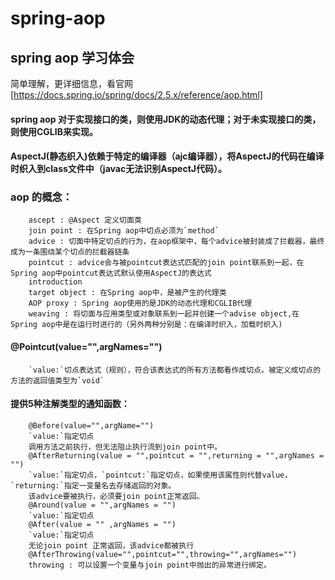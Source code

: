 # spring-aop
spring aop 学习体会
-----------------------------
简单理解，更详细信息，看官网[https://docs.spring.io/spring/docs/2.5.x/reference/aop.html]

#### spring aop 对于实现接口的类，则使用JDK的动态代理；对于未实现接口的类，则使用CGLIB来实现。
#### AspectJ(静态织入)依赖于特定的编译器（ajc编译器），将AspectJ的代码在编译时织入到class文件中（javac无法识别AspectJ代码）。
### aop 的概念：
        ascept : @Aspect 定义切面类
        join point : 在Spring aop中切点必须为`method`
        advice : 切面中特定切点的行为，在aop框架中，每个advice被封装成了拦截器，最终成为一条围绕某个切点的拦截器链条
        pointcut : advice会与被pointcut表达式匹配的join point联系到一起，在Spring aop中pointcut表达式默认使用AspectJ的表达式
        introduction
        target object : 在Spring aop中，是被产生的代理类
        AOP proxy : Spring aop使用的是JDK的动态代理和CGLIB代理
        weaving : 将切面与应用类型或对象联系到一起并创建一个advise object,在Spring aop中是在运行时进行的（另外两种分别是：在编译时织入，加载时织入)
#### @Pointcut(value="",argNames="")
        `value:`切点表达式（规则），符合该表达式的所有方法都看作成切点。被定义成切点的方法的返回值类型为`void`
#### 提供5种注解类型的通知函数：
        @Before(value="",argName="")
        `value:`指定切点
        调用方法之前执行，但无法阻止执行流到join point中。
        @AfterReturning(value = "",pointcut = "",returning = "",argNames = "")
        `value:`指定切点，`pointcut:`指定切点，如果使用该属性则代替value，`returning:`指定一变量名去存储返回的对象。
        该advice要被执行，必须要join point正常返回。
        @Around(value = "",argNames = "")
        `value:`指定切点
        @After(value = "" ,argNames = "")
        `value:`指定切点
        无论join point 正常返回，该advice都被执行
        @AfterThrowing(value="",pointcut="",throwing="",argNames="")
        throwing : 可以设置一个变量与join point中抛出的异常进行绑定。
